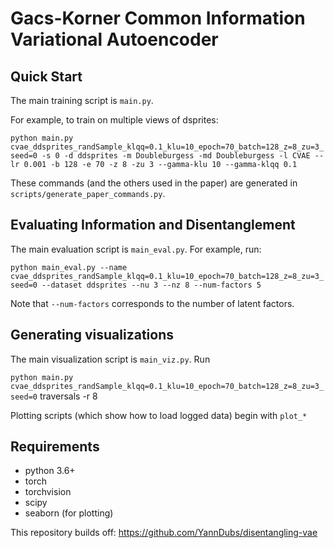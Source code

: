 # Gacs-Korner Common Information Variational Autoencoder

## Quick Start

The main training script is `main.py`.

For example, to train on multiple views of dsprites:

`python main.py cvae_ddsprites_randSample_klqq=0.1_klu=10_epoch=70_batch=128_z=8_zu=3_seed=0 -s 0 -d ddsprites -m Doubleburgess -md Doubleburgess -l CVAE --lr 0.001 -b 128 -e 70 -z 8 -zu 3 --gamma-klu 10 --gamma-klqq 0.1`

These commands (and the others used in the paper) are generated in `scripts/generate_paper_commands.py`.

## Evaluating Information and Disentanglement

The main evaluation script is `main_eval.py`. For example, run:

`python main_eval.py --name cvae_ddsprites_randSample_klqq=0.1_klu=10_epoch=70_batch=128_z=8_zu=3_seed=0 --dataset ddsprites --nu 3 --nz 8 --num-factors 5`

Note that `--num-factors` corresponds to the number of latent factors.

## Generating visualizations

The main visualization script is `main_viz.py`. Run

`python main.py cvae_ddsprites_randSample_klqq=0.1_klu=10_epoch=70_batch=128_z=8_zu=3_seed=0` traversals -r 8

Plotting scripts (which show how to load logged data) begin with `plot_*`

## Requirements

- python 3.6+
- torch
- torchvision
- scipy
- seaborn (for plotting)

This repository builds off: https://github.com/YannDubs/disentangling-vae
